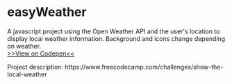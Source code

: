 # easyWeather
A javascript project using the Open Weather API and the user's location to display local weather information. Background and icons change depending on weather. 
<br>[>>View on Codepen<<](http://codepen.io/segao/full/mOMLwy) 
<p>Project description: https://www.freecodecamp.com/challenges/show-the-local-weather</p>

